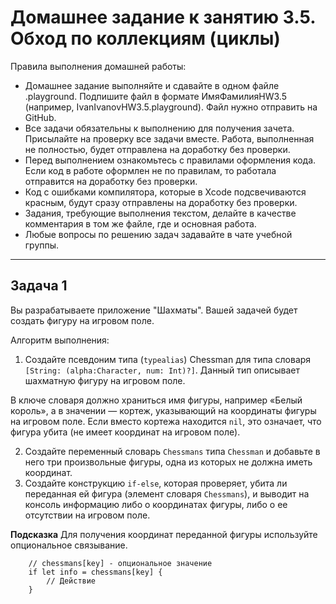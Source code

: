 # Домашнее задание к занятию 3.5. Обход по коллекциям (циклы)

Правила выполнения домашней работы:

*	Домашнее задание выполняйте и сдавайте в одном файле .playground. Подпишите файл в формате ИмяФамилияHW3.5 (например, IvanIvanovHW3.5.playground). Файл нужно отправить на GitHub.
*	Все задачи обязательны к выполнению для получения зачета. Присылайте на проверку все задачи вместе. Работа, выполненная не полностью, будет отправлена на доработку без проверки.
*	Перед выполнением ознакомьтесь с правилами оформления кода. Если код в работе оформлен не по правилам, то работала отправится на доработку без проверки.
*	Код с ошибками компилятора, которые в Xcode подсвечиваются красным, будут сразу отправлены на доработку без проверки.
*	Задания, требующие выполнения текстом, делайте в качестве комментария в том же файле, где и основная работа.
*	Любые вопросы по решению задач задавайте в чате учебной группы.
________________________________________
## Задача 1

Вы разрабатываете приложение "Шахматы". Вашей задачей будет создать фигуру на игровом поле.

Алгоритм выполнения:

1.	Создайте псевдоним типа (`typealias`) Chessman для типа словаря `[String: (alpha:Character, num: Int)?]`. Данный тип описывает шахматную фигуру на игровом поле.

В ключе словаря должно храниться имя фигуры, например «Белый король», а в значении — кортеж, указывающий на координаты фигуры на игровом поле. Если вместо кортежа находится `nil`, это означает, что фигура убита (не имеет координат на игровом поле).

2.	Создайте переменный словарь `Chessmans` типа `Chessman` и добавьте в него три произвольные фигуры, одна из которых не должна иметь координат.
3.	Создайте конструкцию `if-else`, которая проверяет, убита ли переданная ей фигура (элемент словаря `Chessmans`), и выводит на консоль информацию либо о координатах фигуры, либо о ее отсутствии на игровом поле.

**Подсказка** Для получения координат переданной фигуры используйте опциональное связывание.

```
    // chessmans[key] - опциональное значение
    if let info = chessmans[key] {
        // Действие
    }
```
